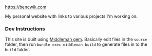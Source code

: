 https://bencwik.com

My personal website with links to various projects I'm working on.


### Dev Instructions
This site is built using [Middleman gem](https://github.com/middleman/middleman). Basically edit files in the `source` folder, then run `bundle exec middleman build` to generate files in to the `build` folder.